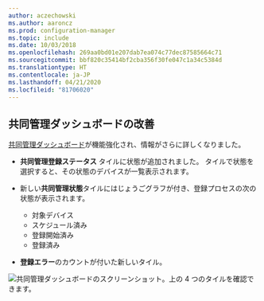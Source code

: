 ```yaml
---
author: aczechowski
ms.author: aaroncz
ms.prod: configuration-manager
ms.topic: include
ms.date: 10/03/2018
ms.openlocfilehash: 269aa0bd01e207dab7ea074c77dec87585664c71
ms.sourcegitcommit: bbf820c35414bf2cba356f30fe047c1a34c5384d
ms.translationtype: HT
ms.contentlocale: ja-JP
ms.lasthandoff: 04/21/2020
ms.locfileid: "81706020"
---
```

## <a name="improvement-to-co-management-dashboard"></a><a name="bkmk_comgmt-report"></a> 共同管理ダッシュボードの改善
<!--1358980-->

[共同管理ダッシュボード](../../../../comanage/how-to-monitor.md)が機能強化され、情報がさらに詳しくなりました。  

- **共同管理登録ステータス** タイルに状態が追加されました。 タイルで状態を選択すると、その状態のデバイスが一覧表示されます。  

- 新しい**共同管理状態**タイルにはじょうごグラフが付き、登録プロセスの次の状態が表示されます。  
    - 対象デバイス  
    - スケジュール済み  
    - 登録開始済み  
    - 登録済み  

- **登録エラー**のカウントが付いた新しいタイル。 

![共同管理ダッシュボードのスクリーンショット。上の 4 つのタイルを確認できます。](../../media/1358980-comgmt-dashboard.png)


